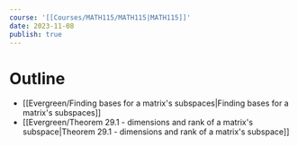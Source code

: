 ```yaml
---
course: '[[Courses/MATH115/MATH115|MATH115]]'
date: 2023-11-08
publish: true
---
```


# Outline
- [[Evergreen/Finding bases for a matrix's subspaces|Finding bases for a matrix's subspaces]]
- [[Evergreen/Theorem 29.1 - dimensions and rank of a matrix's subspace|Theorem 29.1 - dimensions and rank of a matrix's subspace]]